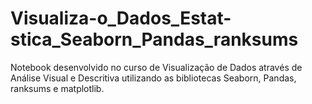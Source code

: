 # Visualiza-o_Dados_Estat-stica_Seaborn_Pandas_ranksums
Notebook desenvolvido no curso de Visualização de Dados através de Análise Visual e Descritiva utilizando as bibliotecas Seaborn, Pandas, ranksums e matplotlib.
